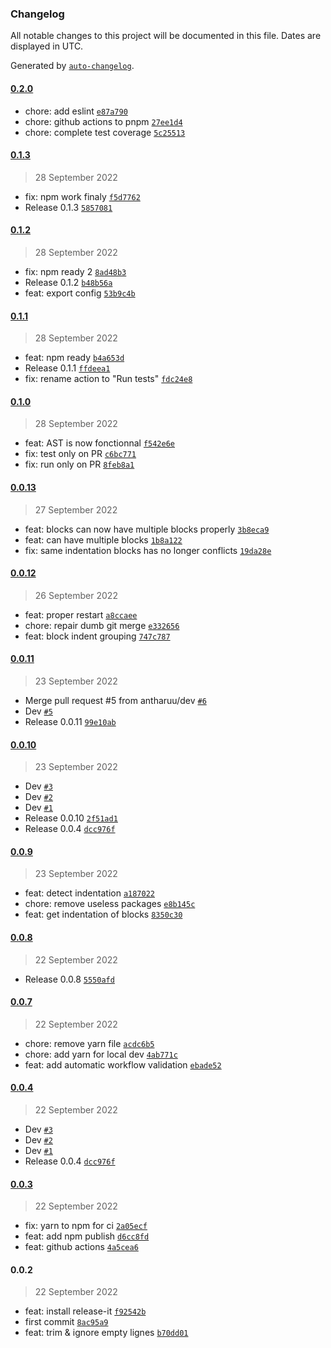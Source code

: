 ### Changelog

All notable changes to this project will be documented in this file. Dates are displayed in UTC.

Generated by [`auto-changelog`](https://github.com/CookPete/auto-changelog).

#### [0.2.0](https://github.com/antharuu/Velvet/compare/0.1.3...0.2.0)

- chore: add eslint [`e87a790`](https://github.com/antharuu/Velvet/commit/e87a79003948f136bb4e65eed3e19195bb2cf8e0)
- chore: github actions to pnpm [`27ee1d4`](https://github.com/antharuu/Velvet/commit/27ee1d4df76becdd60fab5ad08f9d6034aed2560)
- chore: complete test coverage [`5c25513`](https://github.com/antharuu/Velvet/commit/5c255130ea192868a486ff1c299e7fa8dbdc5bda)

#### [0.1.3](https://github.com/antharuu/Velvet/compare/0.1.2...0.1.3)

> 28 September 2022

- fix: npm work finaly [`f5d7762`](https://github.com/antharuu/Velvet/commit/f5d7762ab366e147950e20508ce92573b7c966ab)
- Release 0.1.3 [`5857081`](https://github.com/antharuu/Velvet/commit/58570811dbcd4adccbbf67f0617f29837da4ac52)

#### [0.1.2](https://github.com/antharuu/Velvet/compare/0.1.1...0.1.2)

> 28 September 2022

- fix: npm ready 2 [`8ad48b3`](https://github.com/antharuu/Velvet/commit/8ad48b377400ab11282bb7ae078923ab5774c49a)
- Release 0.1.2 [`b48b56a`](https://github.com/antharuu/Velvet/commit/b48b56a3b0485365d18e9c205c2dd8f03897ec31)
- feat: export config [`53b9c4b`](https://github.com/antharuu/Velvet/commit/53b9c4b65d8965ee3d3ad384b21054553f86c2c9)

#### [0.1.1](https://github.com/antharuu/Velvet/compare/0.1.0...0.1.1)

> 28 September 2022

- feat: npm ready [`b4a653d`](https://github.com/antharuu/Velvet/commit/b4a653d5b81b732e641e0ba2821786911e3261de)
- Release 0.1.1 [`ffdeea1`](https://github.com/antharuu/Velvet/commit/ffdeea11f3430cd6693e4a23b3b19d00b706fc9c)
- fix: rename action to "Run tests" [`fdc24e8`](https://github.com/antharuu/Velvet/commit/fdc24e8b665cd84438d6355b9c9da895b485e2eb)

#### [0.1.0](https://github.com/antharuu/Velvet/compare/0.0.13...0.1.0)

> 28 September 2022

- feat: AST is now fonctionnal [`f542e6e`](https://github.com/antharuu/Velvet/commit/f542e6e4a3d269624208d04083e06dc932ff1479)
- fix: test only on PR [`c6bc771`](https://github.com/antharuu/Velvet/commit/c6bc7719d6dd1627695bfd15b0708e117807a3c2)
- fix: run only on PR [`8feb8a1`](https://github.com/antharuu/Velvet/commit/8feb8a12c4414d0a4413a9d3f53d17a4667d84cb)

#### [0.0.13](https://github.com/antharuu/Velvet/compare/0.0.12...0.0.13)

> 27 September 2022

- feat: blocks can now have multiple blocks properly [`3b8eca9`](https://github.com/antharuu/Velvet/commit/3b8eca95cb7ea99e7b500eb124a9e8b61d675a5d)
- feat: can have multiple blocks [`1b8a122`](https://github.com/antharuu/Velvet/commit/1b8a12246fd039732e50c0d1b60e775150d07de4)
- fix: same indentation blocks has no longer conflicts [`19da28e`](https://github.com/antharuu/Velvet/commit/19da28ed55111afaa69d92f5ccca8baa2866954f)

#### [0.0.12](https://github.com/antharuu/Velvet/compare/0.0.11...0.0.12)

> 26 September 2022

- feat: proper restart [`a8ccaee`](https://github.com/antharuu/Velvet/commit/a8ccaee1a8074b2ffc9adb9fcea769a9516a13ed)
- chore: repair dumb git merge [`e332656`](https://github.com/antharuu/Velvet/commit/e3326568531478a90460f9ee4f35fef81dcaa971)
- feat: block indent grouping [`747c787`](https://github.com/antharuu/Velvet/commit/747c7879be69ff9097bc0a65f6ba23a76eaa5a82)

#### [0.0.11](https://github.com/antharuu/Velvet/compare/0.0.10...0.0.11)

> 23 September 2022

- Merge pull request #5 from antharuu/dev [`#6`](https://github.com/antharuu/Velvet/pull/6)
- Dev [`#5`](https://github.com/antharuu/Velvet/pull/5)
- Release 0.0.11 [`99e10ab`](https://github.com/antharuu/Velvet/commit/99e10abdd52209b7a0a43c69c6667ff270af7e38)

#### [0.0.10](https://github.com/antharuu/Velvet/compare/0.0.9...0.0.10)

> 23 September 2022

- Dev [`#3`](https://github.com/antharuu/Velvet/pull/3)
- Dev [`#2`](https://github.com/antharuu/Velvet/pull/2)
- Dev [`#1`](https://github.com/antharuu/Velvet/pull/1)
- Release 0.0.10 [`2f51ad1`](https://github.com/antharuu/Velvet/commit/2f51ad1decba12e83e656926c07bc71e106eeae9)
- Release 0.0.4 [`dcc976f`](https://github.com/antharuu/Velvet/commit/dcc976f457c47fc4c5dc65c1954e26261e102764)

#### [0.0.9](https://github.com/antharuu/Velvet/compare/0.0.8...0.0.9)

> 23 September 2022

- feat: detect indentation [`a187022`](https://github.com/antharuu/Velvet/commit/a187022ebaa7fc0595be8f39957d9c96d9504302)
- chore: remove useless packages [`e8b145c`](https://github.com/antharuu/Velvet/commit/e8b145c47f01773c4ca78a80af772861a541723b)
- feat: get indentation of blocks [`8350c30`](https://github.com/antharuu/Velvet/commit/8350c30abf48a08f571554400a61510e681e9ad5)

#### [0.0.8](https://github.com/antharuu/Velvet/compare/0.0.7...0.0.8)

> 22 September 2022

- Release 0.0.8 [`5550afd`](https://github.com/antharuu/Velvet/commit/5550afd314a9ddd586a73290fa1340c1c432fd3f)

#### [0.0.7](https://github.com/antharuu/Velvet/compare/0.0.4...0.0.7)

> 22 September 2022

- chore: remove yarn file [`acdc6b5`](https://github.com/antharuu/Velvet/commit/acdc6b57d57ec086e14a96e57a8f35529f7ba21a)
- chore: add yarn for local dev [`4ab771c`](https://github.com/antharuu/Velvet/commit/4ab771c35aba62955adab762be84bf3e52b7eff9)
- feat: add automatic workflow validation [`ebade52`](https://github.com/antharuu/Velvet/commit/ebade52ff1e156786e18a51d50fb31d925a917b1)

#### [0.0.4](https://github.com/antharuu/Velvet/compare/0.0.3...0.0.4)

> 22 September 2022

- Dev [`#3`](https://github.com/antharuu/Velvet/pull/3)
- Dev [`#2`](https://github.com/antharuu/Velvet/pull/2)
- Dev [`#1`](https://github.com/antharuu/Velvet/pull/1)
- Release 0.0.4 [`dcc976f`](https://github.com/antharuu/Velvet/commit/dcc976f457c47fc4c5dc65c1954e26261e102764)

#### [0.0.3](https://github.com/antharuu/Velvet/compare/0.0.2...0.0.3)

> 22 September 2022

- fix: yarn to npm for ci [`2a05ecf`](https://github.com/antharuu/Velvet/commit/2a05ecf3cf8d0965eafec08278264ec94c99f7f1)
- feat: add npm publish [`d6cc8fd`](https://github.com/antharuu/Velvet/commit/d6cc8fda8050bf947435e15c26cb8322273d4bf8)
- feat: github actions [`4a5cea6`](https://github.com/antharuu/Velvet/commit/4a5cea6835a4b8f78fcc14ec7531413e62bb40c7)

#### 0.0.2

> 22 September 2022

- feat: install release-it [`f92542b`](https://github.com/antharuu/Velvet/commit/f92542b185807f93a21fe0de946729f78212e5aa)
- first commit [`8ac95a9`](https://github.com/antharuu/Velvet/commit/8ac95a9535ec2a5ac6752e601933a3671f6bd44d)
- feat: trim & ignore empty lignes [`b70dd01`](https://github.com/antharuu/Velvet/commit/b70dd01f8188f777d14e4cfc28cc4dc0937efef5)

